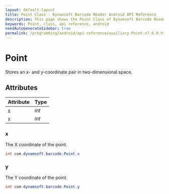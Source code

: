 ```yaml
---
layout: default-layout
title: Point Class - Dynamsoft Barcode Reader Android API Reference
description: This page shows the Point Class of Dynamsoft Barcode Reader for Android SDK.
keywords: Point, class, api reference, android
needAutoGenerateSidebar: true
permalink: /programming/android/api-reference/auxiliary-Point-v7.6.0.html
---
```



# Point

Stores an x- and y-coordinate pair in two-dimensional space.

## Attributes
  
| Attribute | Type |
|---------- | ---- |
| [`x`](#x) | *int* |
| [`y`](#y) | *int* |

### x

The X coordinate of the point.

```java
int com.dynamsoft.barcode.Point.x
```

### y

The Y coordinate of the point.

```java
int com.dynamsoft.barcode.Point.y
```
